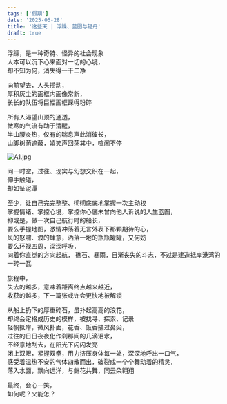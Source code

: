 ```yaml
---
tags: ['假期']
date: '2025-06-28'
title: '这些天 | 浮躁、蓝图与轻舟'
draft: true
---
```


浮躁，是一种奇特、怪异的社会现象\
人本可以沉下心来面对一切的心境，\
却不知为何，消失得一干二净

向前望去，人头攒动，\
厚积灰尘的画框内画像常新，\
长长的队伍将巨幅画框踩得粉碎

所有人渴望山顶的通透，\
微寒的气流有助于清醒，\
半山腰炎热，仅有的喘息声此消彼长，\
山脚树荫遮蔽，嬉笑声回荡其中，喧闹不停

![A1.jpg](/images/covers/A1.JPG)

同一时空，过往、现实与幻想交织在一起，\
伸手触碰，\
却如坠泥潭

至少，让自己完完整整、彻彻底底地掌握一次主动权\
掌握情绪、掌控心境，掌控你心底未曾向他人诉说的人生蓝图，\
抑或是，做一次自己航行时的船长，\
要么手握地图，激情冲荡着无言外表下那颗期待的心，\
风的怒啸、浪的肆意，洒落一地的瓶瓶罐罐，又何妨\
要么环视四周，深深呼吸，\
向着你直觉的方向起航，
礁石、暴雨，日渐丧失的斗志，不过是建造抵岸港湾的一砖一瓦

旅程中，\
失去的越多，意味着距离终点越来越近，\
收获的越多，下一篇张或许会更快地被解锁

从船上扔下的厚重砖石，虽扑起高高的浪花，\
却终会定格成历史的模样，被找寻、探索、记录\
轻帆抵岸，微风扑面，花香、饭香拂过鼻尖，\
过往的日日夜夜化作刹那间的几滴泪水，\
不经意地刮去，在阳光下闪闪发亮\
闭上双眼，紧握双拳，用力挤压身体每一处，深深地呼出一口气，\
感受着温热不安的气体四散而出，破裂成一个个舞动着的精灵，\
落入水面，飘向远洋，与鲜花共舞，同云朵翱翔

最终，会心一笑，\
如何呢？又能怎？